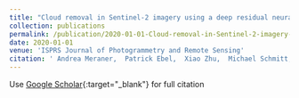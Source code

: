```yaml
---
title: "Cloud removal in Sentinel-2 imagery using a deep residual neural network and SAR-optical data fusion"
collection: publications
permalink: /publication/2020-01-01-Cloud-removal-in-Sentinel-2-imagery-using-a-deep-residual-neural-network-and-SAR-optical-data-fusion
date: 2020-01-01
venue: 'ISPRS Journal of Photogrammetry and Remote Sensing'
citation: ' Andrea Meraner,  Patrick Ebel,  Xiao Zhu,  Michael Schmitt, &quot;Cloud removal in Sentinel-2 imagery using a deep residual neural network and SAR-optical data fusion.&quot; ISPRS Journal of Photogrammetry and Remote Sensing, 2020.'
---
```

Use [Google Scholar](https://scholar.google.com/scholar?q=Cloud+removal+in+Sentinel+2+imagery+using+a+deep+residual+neural+network+and+SAR+optical+data+fusion){:target="_blank"} for full citation